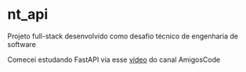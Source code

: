 # nt_api
 Projeto full-stack desenvolvido como desafio técnico de engenharia de software

Comecei estudando FastAPI via esse [vídeo](https://www.youtube.com/watch?v=GN6ICac3OXY) do canal AmigosCode